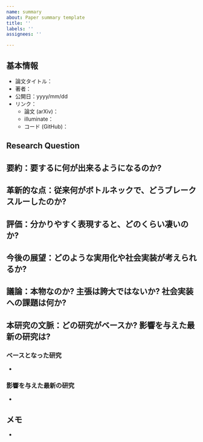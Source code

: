 ```yaml
---
name: summary
about: Paper summary template
title: ''
labels: ''
assignees: ''

---
```


## 基本情報
- 論文タイトル：
- 著者：
- 公開日：yyyy/mm/dd
- リンク：
  - 論文 (arXiv)：
  - illuminate：
  - コード (GitHub)：

## Research Question

## 要約：要するに何が出来るようになるのか?

## 革新的な点：従来何がボトルネックで、どうブレークスルーしたのか?

## 評価：分かりやすく表現すると、どのくらい凄いのか?

## 今後の展望：どのような実用化や社会実装が考えられるか?

## 議論：本物なのか? 主張は誇大ではないか? 社会実装への課題は何か?

## 本研究の文脈：どの研究がベースか? 影響を与えた最新の研究は?

### ベースとなった研究
- []()

### 影響を与えた最新の研究
- []()

## メモ
- []()
